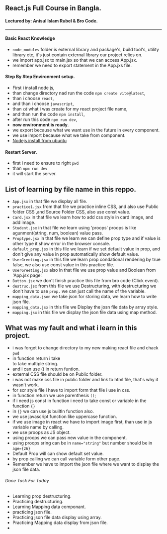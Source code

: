 ## React.js Full Course in Bangla.

#### Lectured by: Anisul Islam Rubel & Bro Code.
<hr>

#### Basic React Knowledge
- `node_modules` folder is external library and package's, build tool's,
    utility library etc, it's just contain external library our project relies on.
- we import app.jsx to main.jsx so that we can access App.jsx.
- remember we need to export statement in the App.jxs file.



#### Step By Step Environment setup.
- First i install node js,
- than change directory nad run the code `npm create vite@latest`,
- than i choose `react`,
- and than i choose `javascript`,
- than `cd` what i was create for my react project file name,
- and than run the code `npm install`,
- after run this code `npm run dev`,
- <b>now environment is ready</b>.
- we export because what we want use in the future in every component.
- we use import because what we take from component.
- [Nodejs install from ubuntu](https://youtu.be/NS3aTgKztis?si=IPOV09zYbFjHcmj-)

#### Restart Server.
- first i need to ensure to right `pwd`
- than `npm run dev`
- it will start the server.

## List of learning by file name in this reppo.
- `App.jsx` in that file we display  all file.
- `practice1.jsx` from that file we practice inline CSS, and also use Public folder CSS ,and Source 
    Folder CSS, also use const value.
- `Card.jsx` in that file we learn how to add css style in card image, and add image.
- `Student.jsx` in that file we learn using 'proops' proops is like agunment(string, num, boolean) value pass.
- `Proptype.jsx` in that file we learn we can define prop type and if value is other type it show 
    error in the browser console.
- `default_prop.jsx` in this file we learn if we set default value in prop, and don't give any value in prop 
    automatically show default value.
- `UserGreeting.jsx` in this file we learn prop condational rendering by true false, we also use const value
    in this practice file.
- `UserGreeting.jsx` also in that file we use prop value and Boolean from 'App.jsx page'.
- `Button.jsx` we don't finish practice this file from bro code (Click event).
- `destruc.jsx` from this file we use Destructuring, with destructuring we don't have to use `prop.` 
    we can just call the name of the variable. 
- `mapping_data.json` we take json for storing data, we learn how to write json file.
- `mapping_data.jsx` in this file we Display the josn file data by array style.
- `mapping.jsx` in this file we display the json file data using map method.



## What was my fault and what i learn in this project.
- i was forget to change directory to my new making react file and chack `pwd`
- in function return i take <div> to take multiple string.
- and i can use () in return funtion.
- external CSS file should be on Public folder.
- i was not make css file in public folder and link to html file,
  that's why it wasn't work.
- for scr style file i have to import form that file i use in css.  
- in function return we use parenthesis `()`;
- if i need js const in function i need to take const or variable in the function `{}` 
- in `{}` we can use js builtIn function also.
- we use javascript function like uppercase function.
- if we use image in react we have to import image first, than use in js variable name by calling.
- we use proops as JS object.
- using proops we can pass new value in the component.
- using proops sring can be in `name="string"` but number should be in `age={26}`
- Default Prop will can show default set value.
- by prop calling we can call variable form other page.
- Remember we have to import the json file where we want to display the json file data.


###### Done Task For Today
- Learning prop destructuring.
- Practicing destructuring.
- Learning Mapping data componant.
- practicing json file.
- Practicing json file data display using array.
- Practicing Mapping data display from json file.
- 